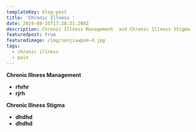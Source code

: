 ```yaml
---
templateKey: blog-post
title: 'Chronic Illness '
date: 2019-08-25T17:28:51.208Z
description: Chronic Illness Management  and Chronic Illness Stigma
featuredpost: true
featuredimage: /img/sonjiawpom-4.jpg
tags:
  - chronic illness
  - pain
---
```

**Chronic Illness Management**

* **rhrhr**
* **rjrh**

**Chronic Illness Stigma**

* **dhdhd**
* **dhdhd**
